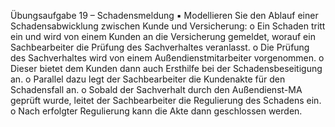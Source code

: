 Übungsaufgabe 19 – Schadensmeldung
▪ Modellieren Sie den Ablauf einer Schadensabwicklung
zwischen Kunde und Versicherung:
o Ein Schaden tritt ein und wird von einem Kunden an die
Versicherung gemeldet, worauf ein Sachbearbeiter die Prüfung
des Sachverhaltes veranlasst.
o Die Prüfung des Sachverhaltes wird von einem
Außendienstmitarbeiter vorgenommen.
o Dieser bietet dem Kunden dann auch Ersthilfe bei der
Schadensbeseitigung an.
o Parallel dazu legt der Sachbearbeiter die Kundenakte für den
Schadensfall an.
o Sobald der Sachverhalt durch den Außendienst-MA geprüft
wurde, leitet der Sachbearbeiter die Regulierung des Schadens ein.
o Nach erfolgter Regulierung kann die Akte dann geschlossen
werden.
